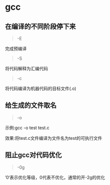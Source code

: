 # gcc

## 在编译的不同阶段停下来

>-E

完成预编译
>-S

将代码解释为汇编代码
> -c

将代码编译为机器代码的目标文件(.o)

## 给生成的文件取名

>-o

示例:gcc -o test test.c

效果:将test.c文件编译为文件名为test的可执行文件

## 阻止gcc对代码优化

>-0g

’0‘表示优化等级，0代表不优化，通常的开-2g的优化
